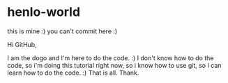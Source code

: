 # henlo-world
this is mine :) you can't commit here :)

Hi GitHub, 

I am the dogo and I'm here to do the code. :) 
I don't know how to do the code, so i'm doing this tutorial right now, so i know how to use git, so I can learn how to do the code. :)
That is all. Thank.
